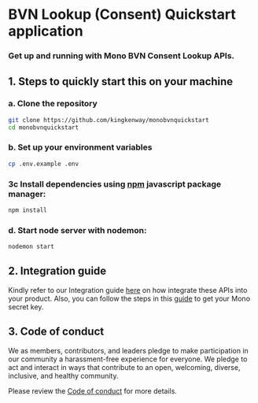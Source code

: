 # BVN Lookup (Consent) Quickstart application

### Get up and running with Mono BVN Consent Lookup APIs.

## 1. Steps to quickly start this on your machine

### a. Clone the repository

```bash
git clone https://github.com/kingkenway/monobvnquickstart
cd monobvnquickstart
```

### b. Set up your environment variables

```bash
cp .env.example .env
```

### 3c Install dependencies using [npm](https://www.npmjs.com/) javascript package manager:

```bash
npm install
```

### d. Start node server with nodemon:

```bash
nodemon start
```

## 2. Integration guide

Kindly refer to our Integration guide [here](https://docs.mono.co/reference/mono-bvn-v2-lookup) on how integrate these APIs into your product. Also, you can follow the steps in this [guide](https://docs.mono.co/docs/create-an-app-1#creating-an-application) to get your Mono secret key.

## 3. Code of conduct

We as members, contributors, and leaders pledge to make participation in our community a harassment-free experience for everyone. We pledge to act and interact in ways that contribute to an open, welcoming, diverse, inclusive, and healthy community.

Please review the [Code of conduct](https://docs.mono.co/docs/code-of-conduct) for more details.
